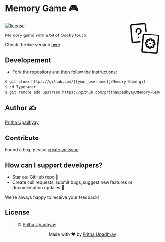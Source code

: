 # Memory Game 🎮

[<img src="image/memory.svg" align="right" width="100">](https://prithaupadhyay.github.io/Memory-Game/)

[![license](https://img.shields.io/github/license/mashape/apistatus.svg)](https://github.com/prithaupadhyay/Memory-Game/blob/master/LICENSE)

Memory game with a bit of Geeky touch.

Check the live version [here](https://prithaupadhyay.github.io/Memory-Game/)

## Developement
- Fork the repository and then follow the instructions:

```sh
$ git clone https://github.com/{{your_username}}/Memory-Game.git
$ cd Typeracer
$ git remote add upstream https://github.com/prithaupadhyay/Memory-Game.git
```

## Author ✍️
[Pritha Upadhyay](https://github.com/prithaupadhyay)

## Contribute
Found a bug, please [create an issue](https://github.com/prithaupadhyay/Memory-Game/issues/new)

## How can I support developers?

- Star our GitHub repo 🌟
- Create pull requests, submit bugs, suggest new features or documentation updates 🔧

We're always happy to receive your feedback!

## License

> © [Pritha Upadhyay](https://github.com/prithaupadhyay)

<p align="center"> Made with ❤ by <a href="https://github.com/prithaupadhyay">Pritha Upadhyay</a></p>